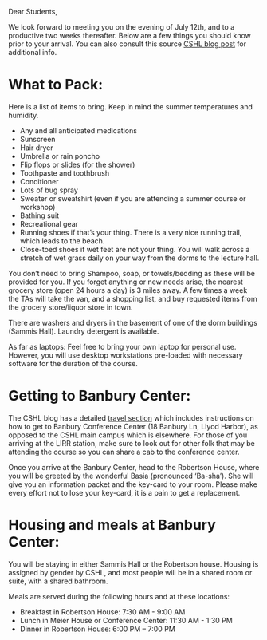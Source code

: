 Dear Students,

We look forward to meeting you on the evening of July 12th, and to a productive two weeks thereafter. Below are a few things you should know prior to your arrival. You can also consult this source [CSHL blog post](https://currentexchange.cshl.edu/blog/2018/3/cshlcourselife-banbury) for additional info. 

# What to Pack:
Here is a list of items to bring. Keep in mind the summer temperatures and humidity. 

-	Any and all anticipated medications
-	Sunscreen
-	Hair dryer  
-	Umbrella or rain poncho
-	Flip flops or slides (for the shower)
-	Toothpaste and toothbrush
-	Conditioner
- Lots of bug spray
-	Sweater or sweatshirt (even if you are attending a summer course or workshop)
-	Bathing suit
-	Recreational gear
-	Running shoes if that’s your thing. There is a very nice running trail, which leads to the beach.
-	Close-toed shoes if wet feet are not your thing. You will walk across a stretch of wet grass daily on your way from the dorms to the lecture hall.

You don’t need to bring Shampoo, soap, or towels/bedding as these will be provided for you. 
If you forget anything or new needs arise, the nearest grocery store (open 24 hours a day) is 3 miles away. A few times a week the TAs will take the van, and a shopping list, and buy requested items from the grocery store/liquor store in town.

There are washers and dryers in the basement of one of the dorm buildings (Sammis Hall). Laundry detergent is available.

As far as laptops: Feel free to bring your own laptop for personal use. However, you will use desktop workstations pre-loaded with necessary software for the duration of the course.

# Getting to Banbury Center:
The CSHL blog has a detailed [travel section](https://currentexchange.cshl.edu/blog/2018/3/cshlcourselife-banbury#travel-tips-notes) which includes instructions on how to get to Banbury Conference Center (18 Banbury Ln, Llyod Harbor), as opposed to the CSHL main campus which is elsewhere. For those of you arriving at the LIRR station, make sure to look out for other folk that may be attending the course so you can share a cab to the conference center.

 
Once you arrive at the Banbury Center, head to the Robertson House, where you will be greeted by the wonderful Basia (pronounced ‘Ba-sha’). She will give you an information packet and the key-card to your room. Please make every effort not to lose your key-card, it is a pain to get a replacement. 


# Housing and meals at Banbury Center:
You will be staying in either Sammis Hall or the Robertson house. Housing is assigned by gender by CSHL, and most people will be in a shared room or suite, with a shared bathroom. 

Meals are served during the following hours and at these locations:  

- Breakfast in Robertson House: 7:30 AM - 9:00 AM
- Lunch in Meier House or Conference Center: 11:30 AM - 1:30 PM
- Dinner in Robertson House: 6:00 PM – 7:00 PM

